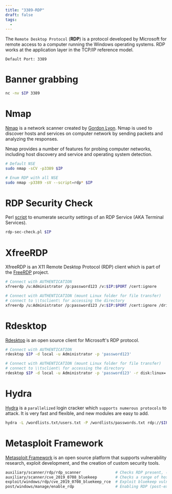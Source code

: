 ```yaml
---
title: "3389-RDP"
draft: false
tags:
  - 
---
```

The `Remote Desktop Protocol` (**RDP**) is a protocol developed by Microsoft for remote access to a computer running the Windows operating systems. RDP works at the application layer in the TCP/IP reference model.

`Default Port: 3389`

# Banner grabbing
```bash
nc -nv $IP 3389
```

# Nmap
[Nmap](https://nmap.org/) is a network scanner created by [Gordon Lyon](https://en.wikipedia.org/wiki/Gordon_Lyon). Nmap is used to discover hosts and services on computer network by sending packets and analyzing the responses.

Nmap provides a number of features for probing computer networks, including host discovery and service and operating system detection.

```bash
# Default NSE
sudo nmap -sCV -p3389 $IP

# Enum RDP with all NSE
sudo nmap -p3389 -sV --script=rdp* $IP
```

# RDP Security Check
Perl [script](https://github.com/CiscoCXSecurity/rdp-sec-check) to enumerate security settings of an RDP Service (AKA Terminal Services).
```bash
rdp-sec-check.pl $IP
```

# XfreeRDP
XfreeRDP is an X11 Remote Desktop Protocol (RDP) client which is part of the [FreeRDP](https://www.freerdp.com/) project.
```bash
# Connect with AUTHENTICATION
xfreerdp /u:Administrator /p:password123 /v:$IP:$PORT /cert:ignore

# Connect with AUTHENTICATION (mount Linux folder for file transfer)
# connect to \\tsclient\ for accessing the directory
xfreerdp /u:Administrator /p:password123 /v:$IP:$PORT /cert:ignore /drive:linux,/tmp
```

# Rdesktop
[Rdesktop](https://github.com/rdesktop/rdesktop) is an open source client for Microsoft's RDP protocol.
```bash
# Connect with AUTHENTICATION
rdesktop $IP -d local -u Administrator -p 'password123'

# Connect with AUTHENTICATION (mount Linux folder for file transfer)
# connect to \\tsclient\ for accessing the directory
rdesktop $IP -d local -u Administrator -p 'password123' -r disk:linux='/tmp'
```

# Hydra
[Hydra](https://github.com/vanhauser-thc/thc-hydra) is a `parallelized` login cracker which `supports numerous protocols` to attack. It is very fast and flexible, and new modules are easy to add.

```bash
hydra -L /wordlists.txt/users.txt -P /wordlists/passwords.txt rdp://$IP
```

# Metasploit Framework
[Metasploit Framework](https://github.com/rapid7/metasploit-framework) is an open source platform that supports vulnerability research, exploit development, and the creation of custom security tools.

```bash
auxiliary/scanner/rdp/rdp_scanner               # Checks RDP present, (none default port:3389)
auxiliary/scanner/cve_2019_0708_bluekeep        # Checks a range of hosts for the CVE-2019-0708 (bluekeep) vulnerability
exploit/windows/rdp/cve_2019_0708_bluekeep_rce  # Exploit bluekeep vulnerability (64 bit)
post/windows/manage/enable_rdp                  # Enabling RDP (post-exploitation)
```